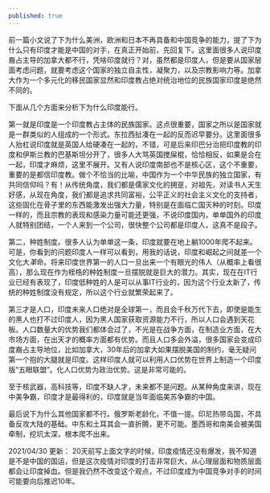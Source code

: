 ```yaml
---
published: true
---
```

前一篇小文说了下为什么美洲，欧洲和日本不再具备和中国竞争的能力，提了下为什么只有印度才能是中国的对手，在真正开始前，先回复下。这里面很多人说印度裔占主导的加拿大都不行，凭啥印度就行？对，虽然都是印度人，但是要从国家层面考虑问题，就要考虑这个国家的独立自主性，凝聚力，以及宗教影响力等。加拿大作为一个多元化的移民国家显然和印度教占绝对统治地位的民族国家印度是绝然不同的。

下面从几个方面来分析下为什么印度能行。

第一就是印度是一个印度教占主体的民族国家。这点很重要，国家之所以是国家就是一群类似的人组成的一个形式。东拉西扯凑在一起的反而迟早要分。这里面很多人抬杠说印度就是英国人给硬凑在一起的，不错，可是后来印巴分治把印度教的印度和伊斯兰教的巴基斯坦分开了，很多人大骂英国搅屎棍，恰恰相反，如果是合在一起，印度才麻烦，这里不展开。又有人说印度南部也不是核心区，这个不重要，重要的是都信印度教。做个不恰当的比喻，中国作为一个中华民族的独立国家，有共同信仰吗？有！从传统角度，我们都是儒家文化的拥趸，对祖先，对读书人天生好感，从现在角度，我们都是追求共同富裕，公平正义的社会主义文化的支持者，这些固化在骨子里的东西能激发出强大力量，特别是在面临亡国灭种的时刻。印度一样的，而且宗教的表现和感染力量可能还更强，不说印度国内，单单国外的印度人就特别团结，一个人来到一个公司，很快整个公司都是印度人，这真不是段子。

第二，种姓制度。很多人认为单单这一条，印度就要在地上躺1000年爬不起来。可是，你看到的问题印度人一样可以看到，用我的话说，印度和崛起之间就差一个文化大*革*命。将来印度世界第一的人口一旦出来一个有眼光的伟人（从概率上看很高），那么现在作为桎梏的种姓制度一旦摆脱就是巨大的潜力。其实，现在在IT行业已经有表现了，印度低种姓的人是可以从事IT行业的，因为这个行业太新了，传统的种姓制度没有规定，所以这个行业就繁荣起来了。

第三才是人口，印度未来人口绝对是全球第一，而且会千秋万代下去，即使是能生的黑人也打不过印度人，因为黑人国家获取资源能力不行，所以人口会遇到天花板。人口数量大的优势我们都体会过了，不光是在战争方面，在制造业方面，在大市场方面，在出天才的概率方面都有优势。而且人口多会外溢，很多国家会变成印度裔占主导地位，比如加拿大，30年后的加拿大如果摆脱美国的制约，毫无疑问第一个抱的大腿就是印度。这样印度人就可以利用人口优势在世界上制造一个印度版“五眼联盟”。化人口优势为政治优势。这是非常可能的。

至于核武器，高科技等，印度不缺人才，未来都不是问题。从某种角度来讲，现在中美争霸，印度才是最得利的，印度就是当年面临美苏争霸的中国。

最后说下为什么其他国家都不行。俄罗斯老龄化，不值一提。印尼热带岛国，不具备反攻大陆的基础。中东和土耳其会一直折腾，更不可能。墨西哥和南美会被美国牵制，挖坑太深，根本爬不出来。

2021/04/30 更新： 20天前写上面文字的时候，印度疫情还没有爆发，我不知道是不是中国的国运，但是这次疫情对印度的打击非常巨大，从心理层面和物质层面都会让印度掉血。但是我仍然不改变这个观点，不过印度成为中国竞争对手的时间可能要向后推迟10年。
